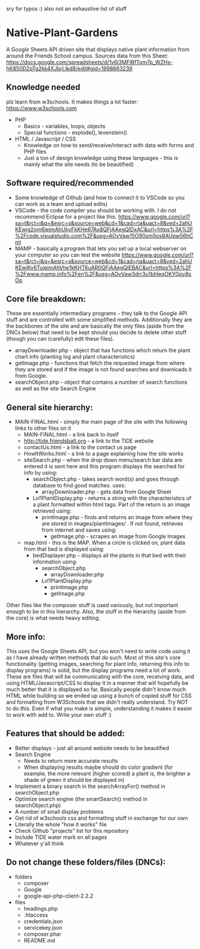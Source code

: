 sry for typos :) also not an exhaustive list of stuff
# Native-Plant-Gardens
A Google Sheets API driven site that displays native plant information from around the Friends School campus.
Sources data from this Sheet: https://docs.google.com/spreadsheets/d/1v6i3MFlBfTom7p_WZHs-hK850D2pTg2kk4XJbrLlkd8/edit#gid=1998663239
## Knowledge needed
plz learn from w3schools. It makes things a lot faster: https://www.w3schools.com
  * PHP
    * Basics - variables, loops, objects
    * Special functions - explode(), levenstein()
  * HTML / Javascript / CSS
    * Knowledge on how to send/receive/interact with data with forms and PHP files
    * Just a ton of design knowledge using these languages - this is mainly what the site needs (to be beautified)
    
## Software required/recommended
  * Some knowledge of Github (and how to connect it to VSCode so you can work as a team and upload edits)
  * VSCode - the code compiler you should be working with. I do not recommend Eclipse for a project like this.
  https://www.google.com/url?sa=t&rct=j&q=&esrc=s&source=web&cd=1&cad=rja&uact=8&ved=2ahUKEwjg2om6jejmAhUkvFkKHe67Ax8QFjAAegQIDxAC&url=https%3A%2F%2Fcode.visualstudio.com%2F&usg=AOvVaw15O90sm1ios8AUpw56hCml
  * MAMP - basically a program that lets you set up a local webserver on your computer so you can test the website
  https://www.google.com/url?sa=t&rct=j&q=&esrc=s&source=web&cd=1&cad=rja&uact=8&ved=2ahUKEwiKv6TujejmAhVtw1kKHT6uAR0QFjAAegQIEBAC&url=https%3A%2F%2Fwww.mamp.info%2Fen%2F&usg=AOvVaw3drr3u1bhleqOKYGpy8sOp
  
## Core file breakdown:
  These are essentially intermediary programs - they talk to the Google API stuff and are controlled with some simplified methods. Additionally they are the backbones of the site and are basically the only files (aside from the DNCs below) that need to be kept should you decide to delete other stuff (though you can (carefully) edit these files).
  * arrayDownloader.php - object that has functions which return the plant chart info (planting log and plant characteristics)
  * getImage.php - functions that fetch the requested image from where they are stored and if the image is not found searches and downloads it from Google.
  * searchObject.php - object that contains a number of search functions as well as the site Search Engine
  
## General site hierarchy:
  * MAIN-FINAL.html - simply the main page of the site with the following links to other files on it
    * MAIN-FINAL.html - a link back to itself
    * http://tide.friendsbalt.org - a link to the TIDE website
    * contactUs.html - a link to the contact us page
    * HowItWorks.html - a link to a page explaining how the site works
    * siteSearch.php - when the drop down menu/search bar data are entered it is sent here and this program displays the searched for info by using:
      * searchObject.php - takes search word(s) and goes through database to find good matches. uses:
        * arrayDownloader.php - gets data from Google Sheet
      * Lvl1PlantDisplay.php - returns a string with the characteristics of a plant formatted within html tags. Part of the return is an image retrieved using:
        * printImage.php - finds and returns an image from where they are stored in images/plantImages/ . If not found, retrieves from internet and saves using:
          * getImage.php - scrapes an image from Google Images
     * map.html - this is the MAP. When a circle is clicked on, plant data from that bed is displayed using:
       * bedDisplayer.php - displays all the plants in that bed with their information using:
         * searchObject.php
           * arrayDownloader.php
         * Lvl1PlantDisplay.php
           * printImage.php
           * getImage.php
           
Other files like the composer stuff is used variously, but not important enough to be in this hierarchy. Also, the stuff in the hierarchy (aside from the core) is what needs heavy editing.
  
## More info:
This uses the Google Sheets API, but you won't need to write code using it as I have already written methods that do such. Most of this site's core functionality (getting images, searching for plant info, returning this info to display programs) is solid, but the display programs need a lot of work. These are files that will be communicating with the core, receiving data, and using HTML/Javascript/CSS to display it in a manner that will hopefully be much better that it is displayed so far. 
Basically people didn't know much HTML while building so we ended up using a bunch of copied stuff for CSS and formatting from W3Schools that we didn't really understand. Try NOT to do this. Even if what you make is simple, understanding it makes it easier to work with add to. Write your own stuff :)

## Features that should be added:
  * Better displays - just all around website needs to be beautified
  * Search Engine 
    * Needs to return more accurate results
    * When displaying results maybe should do color gradient (for example, the more relevant (higher scored) a plant is, the brighter a shade of green it should be displayed in)
  * Implement a binary search in the searchArrayFor() method in searchObject.php
  * Optimize search engine (the smartSearch() method in searchObject.php)
  * A number of small display problems
  * Get rid of w3schools css and formatting stuff in exchange for our own
  * Literally the whole "how it works" file
  * Check Github "projects" list for this repository
  * Include TIDE water mark on all pages
  * Whatever y'all think
  
## Do not change these folders/files (DNCs):
 * folders
   * composer
   * Google
   * google-api-php-client-2.2.2
 * files
   * headings.php
   * .htaccess
   * credentials.json
   * servicekey.json
   * composer.phar
   * README.md
   
